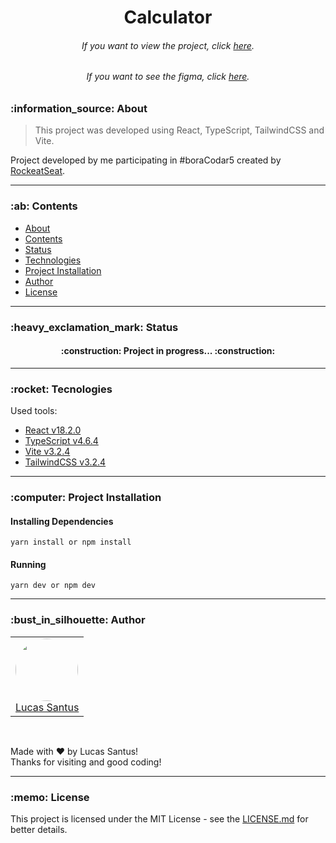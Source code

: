 <h1 align="center">Calculator</h1>


<h6 align="center"> 
	If you want to view the project, click <a href="https://vite-react-typescript-tailwindcss-calculator.vercel.app/">here</a>.
</h6>

<h6 align="center"> 
	If you want to see the figma, click <a href="https://www.figma.com/file/RfnU1zZwWt360seqcbxtEe/%23boraCodar---Desafio-5-(Community)?node-id=0%3A1&t=JGcdWtPK99r3Q5ps-0">here</a>.
</h6>

<h3 id="sobre">:information_source: About</h3>

> This project was developed using React, TypeScript, TailwindCSS and Vite.

Project developed by me participating in #boraCodar5 created by <a href="https://app.rocketseat.com.br/dashboard">RockeatSeat</a>.

--------------------------------------------------------------------------------------

<h3 id="tabela-de-conteudo">:ab: Contents</h3>

* [About](#sobre)
* [Contents](#tabela-de-conteudo)
* [Status](#status)
* [Technologies](#tecnologias)
* [Project Installation](#instalando)
* [Author](#autor)
* [License](#license)

--------------------------------------------------------------------------------------

<h3 id="status">:heavy_exclamation_mark: Status</h3>

<h4 align="center">
 :construction: Project in progress... :construction:
</h4>

--------------------------------------------------------------------------------------

<h3 id="tecnologias">:rocket: Tecnologies</h3>

Used tools:

- [React v18.2.0](https://pt-br.reactjs.org/)
- [TypeScript v4.6.4](https://www.typescriptlang.org/)
- [Vite v3.2.4](https://vitejs.dev/)
- [TailwindCSS v3.2.4](https://tailwindcss.com/docs/installation)

--------------------------------------------------------------------------------------

<h3 id="instalando">:computer: Project Installation</h3>

<h4>
	<strong>Installing Dependencies</strong>
</h4>

```
yarn install or npm install
```

<h4>
	<strong>Running</strong>
</h4>

```
yarn dev or npm dev
```

--------------------------------------------------------------------------------------

<h3 id="autor">:bust_in_silhouette: Author</h3>

<table>
	<tr>
		<td>
			<div> 
				<a href="https://github.com/LucasSantus">
					<img style="border-radius: 50%;" src="https://github.com/LucasSantus.png" width="100px;" alt=""/>
					<br />
					Lucas Santus
				</a>
			</div>
		</td>
	</tr>
</table>
<br />

Made with ❤️ by Lucas Santus!<br />
Thanks for visiting and good coding!<br />

--------------------------------------------------------------------------------------

<h3 id="license">:memo: License</h3>

This project is licensed under the MIT License - see the [LICENSE.md](https://github.com/LucasSantus/vite-react-typescript-tailwindcss-calculator/blob/master/LICENSE) for better details.
